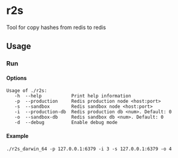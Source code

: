 # r2s

Tool for copy hashes from redis to redis

## Usage

### Run

#### Options
```
Usage of ./r2s:
   -h  --help           Print help information
   -p  --production     Redis production node <host:port>
   -s  --sandbox        Redis sandbox node <host:port>
   -i  --production-db  Redis production db <num>. Default: 0
   -o  --sandbox-db     Redis sandbox db <num>. Default: 0
   -d  --debug          Enable debug mode
```

#### Example

```
./r2s_darwin_64 -p 127.0.0.1:6379 -i 3 -s 127.0.0.1:6379 -o 4
```
